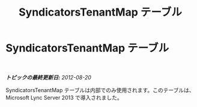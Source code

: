 ﻿---
title: SyndicatorsTenantMap テーブル
TOCTitle: SyndicatorsTenantMap テーブル
ms:assetid: a99fe6ea-e529-4ea7-acc4-914ab8ce5468
ms:mtpsurl: https://technet.microsoft.com/ja-jp/library/JJ205169(v=OCS.15)
ms:contentKeyID: 48273198
ms.date: 05/19/2016
mtps_version: v=OCS.15
ms.translationtype: HT
---

# SyndicatorsTenantMap テーブル

 

_**トピックの最終更新日:** 2012-08-20_

SyndicatorsTenantMap テーブルは内部でのみ使用されます。このテーブルは、Microsoft Lync Server 2013 で導入されました。


